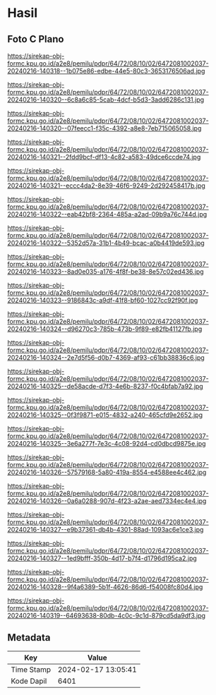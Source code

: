 # Hasil

## Foto C Plano

https://sirekap-obj-formc.kpu.go.id/a2e8/pemilu/pdpr/64/72/08/10/02/6472081002037-20240216-140318--1b075e86-edbe-44e5-80c3-3653176506ad.jpg

https://sirekap-obj-formc.kpu.go.id/a2e8/pemilu/pdpr/64/72/08/10/02/6472081002037-20240216-140320--6c8a6c85-5cab-4dcf-b5d3-3add6286c131.jpg

https://sirekap-obj-formc.kpu.go.id/a2e8/pemilu/pdpr/64/72/08/10/02/6472081002037-20240216-140320--07feecc1-f35c-4392-a8e8-7eb715065058.jpg

https://sirekap-obj-formc.kpu.go.id/a2e8/pemilu/pdpr/64/72/08/10/02/6472081002037-20240216-140321--2fdd9bcf-df13-4c82-a583-49dce6ccde74.jpg

https://sirekap-obj-formc.kpu.go.id/a2e8/pemilu/pdpr/64/72/08/10/02/6472081002037-20240216-140321--eccc4da2-8e39-46f6-9249-2d292458417b.jpg

https://sirekap-obj-formc.kpu.go.id/a2e8/pemilu/pdpr/64/72/08/10/02/6472081002037-20240216-140322--eab42bf8-2364-485a-a2ad-09b9a76c744d.jpg

https://sirekap-obj-formc.kpu.go.id/a2e8/pemilu/pdpr/64/72/08/10/02/6472081002037-20240216-140322--5352d57a-31b1-4b49-bcac-a0b4419de593.jpg

https://sirekap-obj-formc.kpu.go.id/a2e8/pemilu/pdpr/64/72/08/10/02/6472081002037-20240216-140323--8ad0e035-a176-4f8f-be38-8e57c02ed436.jpg

https://sirekap-obj-formc.kpu.go.id/a2e8/pemilu/pdpr/64/72/08/10/02/6472081002037-20240216-140323--9186843c-a9df-41f8-bf60-1027cc92f90f.jpg

https://sirekap-obj-formc.kpu.go.id/a2e8/pemilu/pdpr/64/72/08/10/02/6472081002037-20240216-140324--d96270c3-785b-473b-9f89-e82fb41127fb.jpg

https://sirekap-obj-formc.kpu.go.id/a2e8/pemilu/pdpr/64/72/08/10/02/6472081002037-20240216-140324--2e7d5f56-d0b7-4369-af93-c61bb38836c6.jpg

https://sirekap-obj-formc.kpu.go.id/a2e8/pemilu/pdpr/64/72/08/10/02/6472081002037-20240216-140325--de58acde-d7f3-4e6b-8237-f0c4bfab7a92.jpg

https://sirekap-obj-formc.kpu.go.id/a2e8/pemilu/pdpr/64/72/08/10/02/6472081002037-20240216-140325--0f3f9871-e015-4832-a240-465cfd9e2652.jpg

https://sirekap-obj-formc.kpu.go.id/a2e8/pemilu/pdpr/64/72/08/10/02/6472081002037-20240216-140325--3e6a277f-7e3c-4c08-92d4-cd0dbcd9875e.jpg

https://sirekap-obj-formc.kpu.go.id/a2e8/pemilu/pdpr/64/72/08/10/02/6472081002037-20240216-140326--57579168-5a80-419a-8554-e4588ee4c462.jpg

https://sirekap-obj-formc.kpu.go.id/a2e8/pemilu/pdpr/64/72/08/10/02/6472081002037-20240216-140326--0a6a0288-907d-4f23-a2ae-aed7334ec4e4.jpg

https://sirekap-obj-formc.kpu.go.id/a2e8/pemilu/pdpr/64/72/08/10/02/6472081002037-20240216-140327--e9b37361-db4b-4301-88ad-1093ac6e1ce3.jpg

https://sirekap-obj-formc.kpu.go.id/a2e8/pemilu/pdpr/64/72/08/10/02/6472081002037-20240216-140327--1ed9bfff-350b-4d17-b7f4-d1796d195ca2.jpg

https://sirekap-obj-formc.kpu.go.id/a2e8/pemilu/pdpr/64/72/08/10/02/6472081002037-20240216-140328--9f4a6389-5b1f-4626-86d6-f54008fc80d4.jpg

https://sirekap-obj-formc.kpu.go.id/a2e8/pemilu/pdpr/64/72/08/10/02/6472081002037-20240216-140319--64693638-80db-4c0c-9c1d-879cd5da9df3.jpg


## Metadata

| Key        | Value               |
| ---------- | ------------------- |
| Time Stamp | 2024-02-17 13:05:41 |
| Kode Dapil | 6401                |



